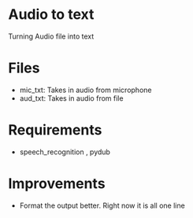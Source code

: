 # Audio to text
 Turning Audio file into text

# Files
- mic_txt: Takes in audio from microphone
- aud_txt: Takes in audio from file

# Requirements
- speech_recognition , pydub

# Improvements
- Format the output better. Right now it is all one line